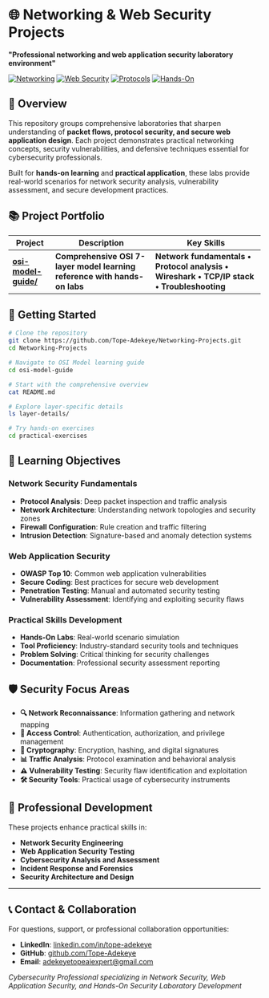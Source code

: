 # 🌐 Networking & Web Security Projects

**"Professional networking and web application security laboratory environment"**

[![Networking](https://img.shields.io/badge/Focus-Network%20Security-blue.svg)](#)
[![Web Security](https://img.shields.io/badge/Focus-Web%20Application%20Security-red.svg)](#)
[![Protocols](https://img.shields.io/badge/Skills-Protocol%20Analysis-green.svg)](#)
[![Hands-On](https://img.shields.io/badge/Type-Hands--On%20Labs-orange.svg)](#)

## 🎯 Overview

This repository groups comprehensive laboratories that sharpen understanding of **packet flows, protocol security, and secure web application design**. Each project demonstrates practical networking concepts, security vulnerabilities, and defensive techniques essential for cybersecurity professionals.

Built for **hands-on learning** and **practical application**, these labs provide real-world scenarios for network security analysis, vulnerability assessment, and secure development practices.

## 📚 **Project Portfolio**

| **Project** | **Description** | **Key Skills** |
|-------------|-----------------|-----------------|
| **[osi-model-guide/](osi-model-guide/)** | **Comprehensive OSI 7-layer model learning reference with hands-on labs** | **Network fundamentals • Protocol analysis • Wireshark • TCP/IP stack • Troubleshooting** |

## 🔧 **Getting Started**

```bash
# Clone the repository
git clone https://github.com/Tope-Adekeye/Networking-Projects.git
cd Networking-Projects

# Navigate to OSI Model learning guide
cd osi-model-guide

# Start with the comprehensive overview
cat README.md

# Explore layer-specific details
ls layer-details/

# Try hands-on exercises
cd practical-exercises
```

## 🎯 **Learning Objectives**

### **Network Security Fundamentals**
- **Protocol Analysis**: Deep packet inspection and traffic analysis
- **Network Architecture**: Understanding network topologies and security zones
- **Firewall Configuration**: Rule creation and traffic filtering
- **Intrusion Detection**: Signature-based and anomaly detection systems

### **Web Application Security**
- **OWASP Top 10**: Common web application vulnerabilities
- **Secure Coding**: Best practices for secure web development
- **Penetration Testing**: Manual and automated security testing
- **Vulnerability Assessment**: Identifying and exploiting security flaws

### **Practical Skills Development**
- **Hands-On Labs**: Real-world scenario simulation
- **Tool Proficiency**: Industry-standard security tools and techniques
- **Problem Solving**: Critical thinking for security challenges
- **Documentation**: Professional security assessment reporting

## 🛡️ **Security Focus Areas**

- **🔍 Network Reconnaissance**: Information gathering and network mapping
- **🚫 Access Control**: Authentication, authorization, and privilege management
- **🔐 Cryptography**: Encryption, hashing, and digital signatures
- **📊 Traffic Analysis**: Protocol examination and behavioral analysis
- **⚠️ Vulnerability Testing**: Security flaw identification and exploitation
- **🛠️ Security Tools**: Practical usage of cybersecurity instruments

## 🔗 **Professional Development**

These projects enhance practical skills in:
- **Network Security Engineering**
- **Web Application Security Testing**
- **Cybersecurity Analysis and Assessment**
- **Incident Response and Forensics**
- **Security Architecture and Design**

---

## 📞 **Contact & Collaboration**

For questions, support, or professional collaboration opportunities:

- **LinkedIn**: [linkedin.com/in/tope-adekeye](https://linkedin.com/in/tope-adekeye)
- **GitHub**: [github.com/Tope-Adekeye](https://github.com/Tope-Adekeye)
- **Email**: [adekeyetopeaiexpert@gmail.com](mailto:adekeyetopeaiexpert@gmail.com)

*Cybersecurity Professional specializing in Network Security, Web Application Security, and Hands-On Security Laboratory Development*